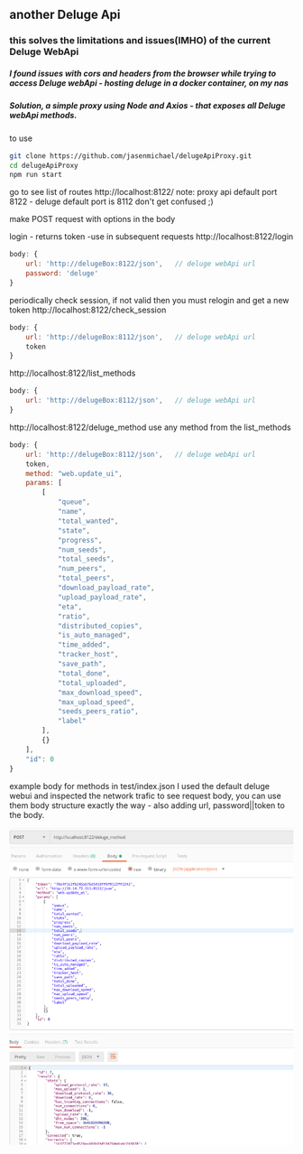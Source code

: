 ## another Deluge Api

### this solves the limitations and issues(IMHO) of the current Deluge WebApi

##### I found issues with cors and headers from the browser while trying to access Deluge webApi - hosting deluge in a docker container, on my nas

##### Solution, a simple proxy using Node and Axios - that exposes all Deluge webApi methods.

to use 
```bash
git clone https://github.com/jasenmichael/delugeApiProxy.git
cd delugeApiProxy
npm run start
```
go to see list of routes
http://localhost:8122/   note: proxy api default port 8122 - deluge default port is 8112 
don't get confused ;)

make POST request with options in the body

login - returns token -use in subsequent requests
http://localhost:8122/login
```js
body: {
    url: 'http://delugeBox:8122/json',   // deluge webApi url
    password: 'deluge'
}
```

periodically check session, if not valid then you must relogin and get a new token
http://localhost:8122/check_session
```js
body: {
    url: 'http://delugeBox:8112/json',   // deluge webApi url
    token
}
```


http://localhost:8122/list_methods
```js
body: {
    url: 'http://delugeBox:8112/json',   // deluge webApi url
}
```

http://localhost:8122/deluge_method
use any method from the list_methods
```js
body: {   
    url: 'http://delugeBox:8112/json',   // deluge webApi url
    token,
    method: "web.update_ui",
    params: [
        [
            "queue",
            "name",
            "total_wanted",
            "state",
            "progress",
            "num_seeds",
            "total_seeds",
            "num_peers",
            "total_peers",
            "download_payload_rate",
            "upload_payload_rate",
            "eta",
            "ratio",
            "distributed_copies",
            "is_auto_managed",
            "time_added",
            "tracker_host",
            "save_path",
            "total_done",
            "total_uploaded",
            "max_download_speed",
            "max_upload_speed",
            "seeds_peers_ratio",
            "label"
        ],
        {}
    ],
    "id": 0
}

```

example body for methods in test/index.json
I used the default deluge webui and inspected the network trafic to see request body, you can use them body structure exactly the way - also adding url, password||token to the body.

![postman screenshot](./screenshot.png)

